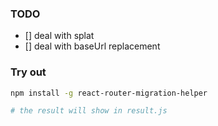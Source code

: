 ### TODO
- [] deal with splat
- [] deal with baseUrl replacement


### Try out
```bash
npm install -g react-router-migration-helper

# the result will show in result.js
```